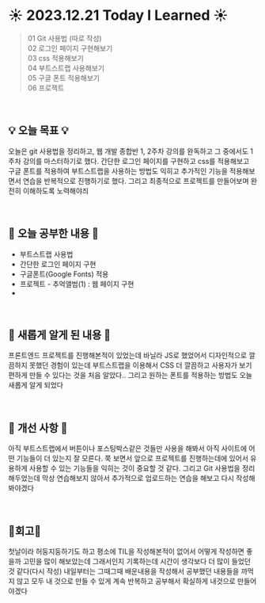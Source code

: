 # ☀️ 2023.12.21 Today I Learned ☀️
>01 Git 사용법 (따로 작성) <br/>
02 로그인 페이지 구현해보기 <br/>
03 css 적용해보기 <br/>
04 부트스트랩 사용해보기 <br/>
05 구글 폰트 적용해보기 <br/>
06 프로젝트 <br/>
<br/>

## 💡 오늘 목표 💡
오늘은 git 사용법을 정리하고, 웹 개발 종합반 1, 2주차 강의를 완독하고 그 중에서도 1주차 강의를 마스터하기로 했다.
간단한 로그인 페이지를 구현하고 css를 적용해보고 구글 폰트를 적용하여 부트스트랩을 사용하는 방법도 익히고 추가적인 기능을 적용해보면서 연습을 반복적으로 진행하기로 했다.
그리고 최종적으로 프로젝트를 만들어보며 완전히 이해하도록 노력해야즤

<br/>

## 📖 오늘 공부한 내용 📖
- 부트스트랩 사용법
- 간단한 로그인 페이지 구현 
- 구글폰트(Google Fonts) 적용
- 프로젝트 - 추억앨범(1) : 웹 페이지 구현
- 
<br/>

## 📖 새롭게 알게 된 내용 📖
프론트엔드 프로젝트를 진행해본적이 있었는데  바닐라 JS로 했었어서 디자인적으로 깔끔하지 못했던 경험이 있는데 부트스트랩을 이용해서 CSS 더 깔끔하고 사용자가 보기 편하게 만들 수 있다는 것을 처음 알았다.. 그리고 원하는 폰트를 적용하는 방법도 오늘 새롭게 알게 되었다

<br/>

## 📁 개선 사항 📁
아직 부트스트랩에서 버튼이나 포스팅박스같은 것들만 사용을 해봐서 아직 사이트에 어떤 기능들이 더 있는지 잘 모른다. 쭉 보면서 앞으로 프로젝트를 진행하는데에 있어서 유용하게 사용할 수 있는 기능들을 익히는 것이 중요할 것 같다. 그리고 Git 사용법을 정리해두었는데 막상 연습해보지 않아서 추가적으로 업로드하는 연습을 해보고 다시 작성해봐야겠다

<br/>

## 🧸회고🧸
첫날이라 허둥지둥하기도 하고 평소에 TIL을 작성해본적이 없어서 어떻게 작성하면 좋을까 고민을 많이 해보았는데 그래서인지 기록하는데 시간이 생각보다 더 많이 들었던 것 같다(다시 작성) 내일부터는 그때그때 배운내용을 작성해서 공부했던 내용들을 까먹지 않고 모두 내 것으로 만들 수 있게 계속 반복하고 공부해서 확실하게 내것으로 만들어야겠다

